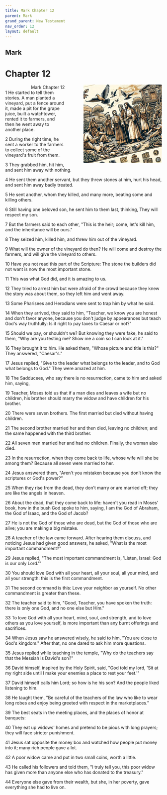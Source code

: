 ```yaml
---
title: Mark Chapter 12
parent: Mark
grand_parent: New Testament
nav_order: 12
layout: default
---
```


## Mark

# Chapter 12

<div style="clear: both; text-align: right;">
    <img src="/assets/Image/Mark/500/12.jpg" alt="Mark Chapter 12" class="chapter-image" style="max-width: 50%; height: auto; float: right; margin: 0 0 10px 10px; padding-left: 10%;">
    <figcaption style="font-size: 14px;">Mark Chapter 12</figcaption>
</div>
1 He started to tell them stories. A man planted a vineyard, put a fence around it, made a pit for the grape juice, built a watchtower, rented it to farmers, and then he went away to another place.

2 During the right time, he sent a worker to the farmers to collect some of the vineyard's fruit from them.

3 They grabbed him, hit him, and sent him away with nothing.

4 He sent them another servant, but they threw stones at him, hurt his head, and sent him away badly treated.

5 He sent another, whom they killed, and many more, beating some and killing others.

6 Still having one beloved son, he sent him to them last, thinking, They will respect my son.

7 But the farmers said to each other, "This is the heir; come, let's kill him, and the inheritance will be ours."

8 They seized him, killed him, and threw him out of the vineyard.

9 What will the owner of the vineyard do then? He will come and destroy the farmers, and will give the vineyard to others.

10 Have you not read this part of the Scripture: The stone the builders did not want is now the most important stone.

11 This was what God did, and it is amazing to us.

12 They tried to arrest him but were afraid of the crowd because they knew the story was about them, so they left him and went away.

13 Some Pharisees and Herodians were sent to trap him by what he said.

14 When they arrived, they said to him, "Teacher, we know you are honest and don't favor anyone, because you don't judge by appearances but teach God's way truthfully: Is it right to pay taxes to Caesar or not?"

15 Should we pay, or shouldn't we? But knowing they were fake, he said to them, "Why are you testing me? Show me a coin so I can look at it."

16 They brought it to him. He asked them, "Whose picture and title is this?" They answered, "Caesar's."

17 Jesus replied, "Give to the leader what belongs to the leader, and to God what belongs to God." They were amazed at him.

18 The Sadducees, who say there is no resurrection, came to him and asked him, saying,

19 Teacher, Moses told us that if a man dies and leaves a wife but no children, his brother should marry the widow and have children for his brother.

20 There were seven brothers. The first married but died without having children.

21 The second brother married her and then died, leaving no children; and the same happened with the third brother.

22 All seven men married her and had no children. Finally, the woman also died.

23 In the resurrection, when they come back to life, whose wife will she be among them? Because all seven were married to her.

24 Jesus answered them, "Aren't you mistaken because you don’t know the scriptures or God's power?"

25 When they rise from the dead, they don't marry or are married off; they are like the angels in heaven.

26 About the dead, that they come back to life: haven't you read in Moses' book, how in the bush God spoke to him, saying, I am the God of Abraham, the God of Isaac, and the God of Jacob?

27 He is not the God of those who are dead, but the God of those who are alive; you are making a big mistake.

28 A teacher of the law came forward. After hearing them discuss, and noticing Jesus had given good answers, he asked, "What is the most important commandment?"

29 Jesus replied, "The most important commandment is, 'Listen, Israel: God is our only Lord.'"

30 You should love God with all your heart, all your soul, all your mind, and all your strength: this is the first commandment.

31 The second command is this: Love your neighbor as yourself. No other commandment is greater than these.

32 The teacher said to him, "Good, Teacher, you have spoken the truth: there is only one God, and no one else but Him."

33 To love God with all your heart, mind, soul, and strength, and to love others as you love yourself, is more important than any burnt offerings and sacrifices.

34 When Jesus saw he answered wisely, he said to him, "You are close to God's kingdom." After that, no one dared to ask him more questions.

35 Jesus replied while teaching in the temple, "Why do the teachers say that the Messiah is David's son?"

36 David himself, inspired by the Holy Spirit, said, "God told my lord, 'Sit at my right side until I make your enemies a place to rest your feet.'"

37 David himself calls him Lord; so how is he his son? And the people liked listening to him.

38 He taught them, "Be careful of the teachers of the law who like to wear long robes and enjoy being greeted with respect in the marketplaces."

39 The best seats in the meeting places, and the places of honor at banquets:

40 They eat up widows' homes and pretend to be pious with long prayers; they will face stricter punishment.

41 Jesus sat opposite the money box and watched how people put money into it; many rich people gave a lot.

42 A poor widow came and put in two small coins, worth a little.

43 He called his followers and told them, "I truly tell you, this poor widow has given more than anyone else who has donated to the treasury."

44 Everyone else gave from their wealth, but she, in her poverty, gave everything she had to live on.


